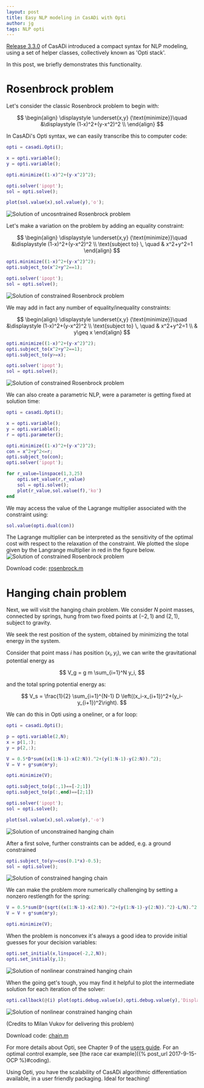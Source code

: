 ```yaml
---
layout: post
title: Easy NLP modeling in CasADi with Opti
author: jg
tags: NLP opti
---
```


[Release 3.3.0](http://install33.casadi.org) of CasADi introduced a compact syntax for NLP modeling, using a set of helper classes, collectively known as 'Opti stack'.

In this post, we briefly demonstrates this functionality.

# Rosenbrock problem

Let's consider the classic Rosenbrock problem to begin with:

$$
\begin{align}
  \displaystyle \underset{x,y}
  {\text{minimize}}\quad &\displaystyle (1-x)^2+(y-x^2)^2 \\
\end{align}
$$

In CasADi's Opti syntax, we can easily transcribe this to computer code:
```matlab
opti = casadi.Opti();

x = opti.variable();
y = opti.variable();

opti.minimize((1-x)^2+(y-x^2)^2);

opti.solver('ipopt');
sol = opti.solve();

plot(sol.value(x),sol.value(y),'o');
```

![Solution of uncosntrained Rosenbrock problem](/assets/post2/rosenbrock1.png)

Let's make a variation on the problem by adding an equality constraint:

$$
\begin{align}
  \displaystyle \underset{x,y}
  {\text{minimize}}\quad &\displaystyle (1-x)^2+(y-x^2)^2 \\
    \text{subject to} \, \quad & x^2+y^2=1
\end{align}
$$

```matlab
opti.minimize((1-x)^2+(y-x^2)^2);
opti.subject_to(x^2+y^2==1);

opti.solver('ipopt');
sol = opti.solve();
```

![Solution of constrained Rosenbrock problem](/assets/post2/rosenbrock2.png)

We may add in fact any number of equality/inequality constraints:

$$
\begin{align}
  \displaystyle \underset{x,y}
  {\text{minimize}}\quad &\displaystyle (1-x)^2+(y-x^2)^2 \\
    \text{subject to} \, \quad & x^2+y^2=1 \\
      & y\geq x
\end{align}
$$

```matlab
opti.minimize((1-x)^2+(y-x^2)^2);
opti.subject_to(x^2+y^2==1);
opti.subject_to(y>=x);

opti.solver('ipopt');
sol = opti.solve();
```

![Solution of constrained Rosenbrock problem](/assets/post2/rosenbrock3.png)

We can also create a parametric NLP, were a parameter is getting fixed at solution time:

```matlab
opti = casadi.Opti();

x = opti.variable();
y = opti.variable();
r = opti.parameter();

opti.minimize((1-x)^2+(y-x^2)^2);
con = x^2+y^2<=r;
opti.subject_to(con);
opti.solver('ipopt');

for r_value=linspace(1,3,25)
    opti.set_value(r,r_value)
    sol = opti.solve();
    plot(r_value,sol.value(f),'ko')
end
```

We may access the value of the Lagrange multiplier associated with the constraint using:
```matlab
sol.value(opti.dual(con))
```

The Lagrange multiplier can be interpreted as the sensitivity of the optimal cost with respect to the relaxation of the constraint. We plotted the slope given by the Langrange multiplier in red in the figure below.
![Solution of constrained Rosenbrock problem](/assets/post2/rosenbrock4.png)


Download code: [rosenbrock.m](/assets/post2/rosenbrock.m)


# Hanging chain problem

Next, we will visit the hanging chain problem. We consider $N$ point masses, connected by springs, hung from two fixed points at $(-2,1)$ and $(2,1)$, subject to gravity.

We seek the rest position of the system, obtained by minimizing the total energy in the system.

Consider that point mass $i$ has position $(x_i,y_i)$, we can write the gravitational potential energy as

$$
V_g = g m \sum_{i=1}^N y_i,
$$

and the total spring potential energy as:

$$
V_s = \frac{1}{2} \sum_{i=1}^{N-1} D \left((x_i-x_{i+1})^2+(y_i-y_{i+1})^2\right).
$$

We can do this in Opti using a oneliner, or a for loop:
```matlab
opti = casadi.Opti();

p = opti.variable(2,N);
x = p(1,:);
y = p(2,:);

V = 0.5*D*sum((x(1:N-1)-x(2:N)).^2+(y(1:N-1)-y(2:N)).^2);
V = V + g*sum(m*y);

opti.minimize(V);

opti.subject_to(p(:,1)==[-2;1])
opti.subject_to(p(:,end)==[2;1])

opti.solver('ipopt');
sol = opti.solve();

plot(sol.value(x),sol.value(y),'-o')
```

![Solution of unconstrained hanging chain](/assets/post2/chain1.png)

After a first solve, further constraints can be added, e.g. a ground constrained
```matlab
opti.subject_to(y>=cos(0.1*x)-0.5);
sol = opti.solve();
```

![Solution of constrained hanging chain](/assets/post2/chain2.png)

We can make the problem more numerically challenging by setting a nonzero restlength for the spring:
```matlab
V = 0.5*sum(D*(sqrt((x(1:N-1)-x(2:N)).^2+(y(1:N-1)-y(2:N)).^2)-L/N).^2);
V = V + g*sum(m*y);

opti.minimize(V);
```

When the problem is nonconvex it's always a good idea to provide initial guesses for your decision variables:
```matlab
opti.set_initial(x,linspace(-2,2,N));
opti.set_initial(y,1);
```

![Solution of nonlinear constrained hanging chain](/assets/post2/chain3.png)

When the going get's tough, you may find it helpful to plot the intermediate solution
for each iteration of the solver:

```matlab
opti.callback(@(i) plot(opti.debug.value(x),opti.debug.value(y),'DisplayName',num2str(i)))
```
![Solution of nonlinear constrained hanging chain](/assets/post2/chain4.png)

(Credits to Milan Vukov for delivering this problem)

Download code: [chain.m](/assets/post2/chain.m)


For more details about Opti, see Chapter 9 of the [users guide](http://docs.casadi.org/v3.3.0/users_guide/casadi-users_guide.pdf). For an optimal control example, see [the race car example]({% post_url 2017-9-15-OCP %}#coding).

Using Opti, you have the scalability of CasADi algorithmic differentiation available, in a user friendly packaging. Ideal for teaching!
 
